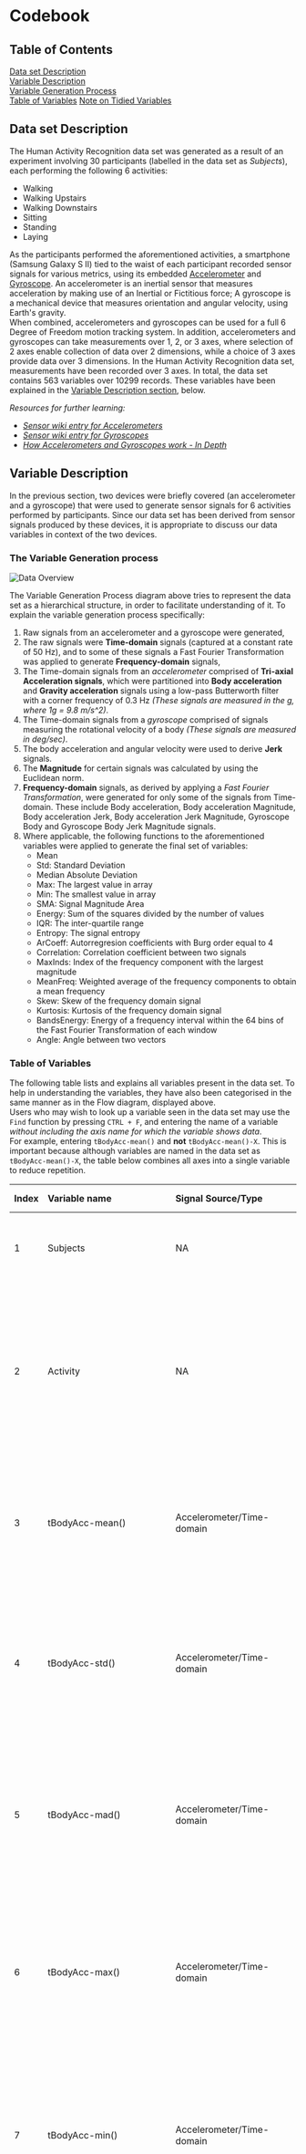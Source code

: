 Codebook
=====================================================================================================

## Table of Contents ##
[Data set Description](https://github.com/noobuseR/Getting-Cleaning-Data/blob/master/codebook.md#data-set-description)  
[Variable Description](https://github.com/noobuseR/Getting-Cleaning-Data/blob/master/codebook.md#variable-description)  
[Variable Generation Process](https://github.com/noobuseR/Getting-Cleaning-Data/blob/master/codebook.md#the-variable-generation-process)  
[Table of Variables](https://github.com/noobuseR/Getting-Cleaning-Data/blob/master/codebook.md#table-of-variables)
[Note on Tidied Variables](https://github.com/noobuseR/Getting-Cleaning-Data/blob/master/codebook.md#note-on-tidied-data-variables)

## Data set Description ##

The Human Activity Recognition data set was generated as a result of an experiment involving 30 participants (labelled in the data set as *Subjects*), each performing the following 6 activities:
- Walking
- Walking Upstairs
- Walking Downstairs
- Sitting
- Standing
- Laying

As the participants performed the aforementioned activities, a smartphone (Samsung Galaxy S II) tied to the waist of each participant recorded sensor signals for various metrics, using its embedded [Accelerometer](http://en.wikipedia.org/wiki/Accelerometer) and [Gyroscope](http://en.wikipedia.org/wiki/Gyroscope). An accelerometer is an inertial sensor that measures acceleration by making use of an Inertial or Fictitious force; A gyroscope is a mechanical device that measures orientation and angular velocity, using Earth's gravity.  
When combined, accelerometers and gyroscopes can be used for a full 6 Degree of Freedom motion tracking system. In addition, accelerometers and gyroscopes can take measurements over 1, 2, or 3 axes, where selection of 2 axes enable collection of data over 2 dimensions, while a choice of 3 axes provide data over 3 dimensions. In the Human Activity Recognition data set, measurements have been recorded over 3 axes. In total, the data set contains 563 variables over 10299 records. These variables have been explained in the [Variable Description section](https://github.com/noobuseR/Getting-Cleaning-Data/blob/master/codebook.md#variable-description), below.

*Resources for further learning:*
- *[Sensor wiki entry for Accelerometers](http://www.sensorwiki.org/doku.php/sensors/accelerometer)*
- *[Sensor wiki entry for Gyroscopes](www.sensorwiki.org/doku.php/sensors/gyroscope)*
- *[How Accelerometers and Gyroscopes work - In Depth](http://www.instructables.com/id/Accelerometer-Gyro-Tutorial/?ALLSTEPS)*


## Variable Description ##

In the previous section, two devices were briefly covered (an accelerometer and a gyroscope) that were used to generate sensor signals for 6 activities performed by participants. Since our data set has been derived from sensor signals produced by these devices, it is appropriate to discuss our data variables in context of the two devices.

### The Variable Generation process ###

![Data Overview](https://cloud.githubusercontent.com/assets/5294000/4641659/141d636e-543b-11e4-8aa5-123f58e981e1.PNG "Overview of Data set")

The Variable Generation Process diagram above tries to represent the data set as a hierarchical structure, in order to facilitate understanding of it. To explain the variable generation process specifically:

1. Raw signals from an accelerometer and a gyroscope were generated,
2. The raw signals were **Time-domain** signals (captured at a constant rate of 50 Hz), and to some of these signals a Fast Fourier Transformation was applied to generate **Frequency-domain** signals,
3. The Time-domain signals from an *accelerometer* comprised of **Tri-axial Acceleration signals**, which were partitioned into **Body acceleration** and **Gravity acceleration** signals using a low-pass Butterworth filter with a corner frequency of 0.3 Hz *(These signals are measured in the g, where 1g =  9.8 m/s^2)*.
4. The Time-domain signals from a *gyroscope* comprised of signals measuring the rotational velocity of a body *(These signals are measured in deg/sec)*.
5. The body acceleration and angular velocity were used to derive **Jerk** signals.
6. The **Magnitude** for certain signals was calculated by using the Euclidean norm.
7. **Frequency-domain** signals, as derived by applying a *Fast Fourier Transformation*, were generated for only some of the signals from Time-domain. These include Body acceleration, Body acceleration Magnitude, Body acceleration Jerk, Body acceleration Jerk Magnitude, Gyroscope Body and Gyroscope Body Jerk Magnitude signals.
8. Where applicable, the following functions to the aforementioned variables were applied to generate the final set of variables:
    - Mean
    - Std: Standard Deviation
    - Median Absolute Deviation
    - Max: The largest value in array
    - Min: The smallest value in array
    - SMA: Signal Magnitude Area
    - Energy: Sum of the squares divided by the number of values
    - IQR: The inter-quartile range
    - Entropy: The signal entropy
    - ArCoeff: Autorregresion coefficients with Burg order equal to 4
    - Correlation: Correlation coefficient between two signals
    - MaxInds: Index of the frequency component with the largest magnitude
    - MeanFreq: Weighted average of the frequency components to obtain a mean frequency
    - Skew: Skew of the frequency domain signal
    - Kurtosis: Kurtosis of the frequency domain signal
    - BandsEnergy: Energy of a frequency interval within the 64 bins of the Fast Fourier Transformation of each window
    - Angle: Angle between two vectors

### Table of Variables ###

The following table lists and explains all variables present in the data set. To help in understanding the variables, they have also been categorised in the same manner as in the Flow diagram, displayed above.   
Users who may wish to look up a variable seen in the data set may use the ```Find``` function by pressing ```CTRL + F```, and entering the name of a variable *without including the axis name for which the variable shows data*.   
For example, entering ```tBodyAcc-mean()``` and **not** ```tBodyAcc-mean()-X```. This is important because although variables are named in the data set as ```tBodyAcc-mean()-X```, the table below combines all axes into a single variable to reduce repetition.

| Index | Variable name | Signal Source/Type | Axes Used | Variable Description | Unit | Range | Function(s) applied | Missing |
|:-------|:---------------|:--------|:-----------|:----------------------|:------|:-------|:---------------------|:-----------|
| 1     | Subjects      | NA     | NA        | Each participant is referred to as a Subject, 30 in total | NA | 1 to 6 | NA | 0 |
| 2     | Activity       | NA              | NA               | Each of the 6 activities is recorded, using a numeric value (1 is Walking, 2 is Walking Upstairs, 3 is Walking Downstairs, 4 is Sitting, 5 is Standing, 6 is Laying  | NA | Walking = 1722; Walking Upstairs = 1544; Walking Downstairs = 1406; Sitting = 1777; Standing = 1906; Laying = 1944 | NA | 0 |
| 3     | tBodyAcc-mean() | Accelerometer/Time-domain | X; Y; Z          | This variable is for the Time-domain Body Acceleration signal, for each axis, with Mean applied | g (1g = 9.8 m/s^2) | -1 to 1| Mean | 0 |
| 4     | tBodyAcc-std() | Accelerometer/Time-domain | X; Y; Z          | This variable is for the Time-domain Body Acceleration signal, for each axis, with Standard Deviation calculated | g (1g = 9.8 m/s^2) | -1 to 1 | Standard Deviation | 0 |
| 5      | tBodyAcc-mad() | Accelerometer/Time-domain | X; Y; Z          | This variable is for the Time-domain Body Acceleration signal, for each axis, with Median Absolute Deviation calculated | g (1g = 9.8 m/s^2) | -1 to 1 | Median Absolute Deviation | 0 |
| 6      | tBodyAcc-max() | Accelerometer/Time-domain | X; Y; Z          | This variable is for the Time-domain Body Acceleration signal, for each axis, with only the Maximum value recorded | g (1g = 9.8 m/s^2) | -1 to 1 | Maximum value in an array | 0 |
| 7      | tBodyAcc-min() | Accelerometer/Time-domain | X; Y; Z          | This variable is for the Time-domain Body Acceleration signal, for each axis, with only the Minimum value recorded | g (1g = 9.8 m/s^2) | -1 to 1 | Minimum value in an array | 0 |
| 8      | tBodyAcc-sma() | Accelerometer/Time-domain | NA          | This variable is for the Time-domain Body Acceleration signal, whose magnitude was calculated | g (1g = 9.8 m/s^2) | -1 to 1 | Signal Magnitude Area | 0 |
| 9      | tBodyAcc-energy() | Accelerometer/Time-domain | X; Y; Z          | This variable is for the Time-domain Body Acceleration signal, for each axis, with Energy calculated | g (1g = 9.8 m/s^2) | -1 to 1 | Energy (sum of squares divided by number of values | 0 |
| 10      | tBodyAcc-iqr() | Accelerometer/Time-domain | X; Y; Z| This variable is for the Time-domain Body Acceleration signal, for each axis, with its inter-quartile range calculated | g (1g = 9.8 m/s^2) | -1 to 1 | Inter-quartile range | 0 |
| 11      | tBodyAcc-entropy() | Accelerometer/Time-domain | X; Y; Z | This variable is for the Time-domain Body Acceleration signal, for each axis, with signal's entropy calculated | g (1g = 9.8 m/s^2) | -1 to 1 | The signal's Entropy | 0 |
| 12      | tBodyAcc-arCoeff() | Accelerometer/Time-domain | X; Y; Z          | This variable is for the Time-domain Body Acceleration signal, for each axis, with Auto-regression coefficients calculated | g (1g = 9.8 m/s^2) | -1 to 1 | Auto-regression coefficients with Burg order = 4 | 0 |
| 13      | tBodyAcc-correlation() | Accelerometer/Time-domain | X; Y; Z          | This variable is for the Time-domain Body Acceleration signal, for each axis, with correlation between signals from different axes calculated | g (1g = 9.8 m/s^2) | -1 to 1 | Correlation coefficient as obtained by correlating values from each of the axes to others (e.g. X with Y, X with Z, and so on) | 0 |
| 14      | tGravityAcc-mean-() | Accelerometer/Time-domain | X; Y; Z          | This variable is for the Time-domain Gravity Acceleration signal, for each axis, with Mean applied | g (1g = 9.8 m/s^2) | -1 to 1 | Mean | 0 |
| 15     | tGravityAcc-std() | Accelerometer/Time-domain | X; Y; Z          | This variable is for the Time-domain Gravity Acceleration signal, for each axis, with Standard Deviation calculated | g (1g = 9.8 m/s^2) | -1 to 1 | Standard Deviation | 0 |
| 16      | tGravityAcc-mad() | Accelerometer/Time-domain | X; Y; Z          | This variable is for the Time-domain Gravity Acceleration signal, for each axis, with Median Absolute Deviation calculated | g (1g = 9.8 m/s^2) | -1 to 1 | Median Absolute Deviation | 0 |
| 17      | tGravityAcc-max() | Accelerometer/Time-domain | X; Y; Z          | This variable is for the Time-domain Gravity Acceleration signal, for each axis, with Maximum value recorded | g (1g = 9.8 m/s^2) | -1 to 1 | Maximum value in an array | 0 |
| 18      | tGravityAcc-min() | Accelerometer/Time-domain | X; Y; Z          | This variable is for the Time-domain Gravity Acceleration signal, for each axis, with Minimum value recorded | g (1g = 9.8 m/s^2) | -1 to 1 | Minimum value in an array | 0 |
| 19      | tGravityAcc-sma() | Accelerometer/Time-domain | NA          | This variable is for the Time-domain Gravity Acceleration signal, whose magnitude has been calculated | g (1g = 9.8 m/s^2) | -1 to 1 | Signal Magnitude Area | 0 |
| 20      | tGravityAcc-energy() | Accelerometer/Time-domain | X; Y; Z          | This variable is for the Time-domain Gravity Acceleration signal, for each axis, with energy calculated | g (1g = 9.8 m/s^2) | -1 to 1 | Energy (sum of squares divided by number of values | 0 |
| 21      | tGravityAcc-iqr() | Accelerometer/Time-domain | X; Y; Z          | This variable is for the Time-domain Gravity Acceleration signal, for each axis, with the inter-quartile range calculated | g (1g = 9.8 m/s^2) | -1 to 1 | Inter-quartile range | 0 |
| 22      | tGravityAcc-entropy() | Accelerometer/Time-domain | X; Y; Z          | This variable is for the Time-domain Gravity Acceleration signal, for each axis, with signal's entropy calculated | g (1g = 9.8 m/s^2) | -1 to 1 | The signal's entropy | 0 |
| 23      | tGravityAcc-arCoeff() | Accelerometer/Time-domain | X; Y; Z          | This variable is for the Time-domain Gravity Acceleration signal, for each axis, with Auto-regression coefficients calculated | g (1g = 9.8 m/s^2) | -1 to 1 | Auto-regression coefficients with Burg order = 4 | 0 |
| 24      | tGravityAcc-correlation() | Accelerometer/Time-domain | X; Y; Z          | This variable is for the Time-domain Gravity Acceleration signal, for each axis, with correlation between signals from different axes calculated | g (1g = 9.8 m/s^2) | -1 to 1 | Correlation coefficient as obtained by correlating values from each of the axes to others (e.g. X with Y, X with Z, and so on) | 0 |
| 25     | tBodyAccJerk-mean() | Accelerometer/Time-domain | X; Y; Z          | This variable is for the Time-domain Body Acceleration Jerk signal, for each axis, with Mean applied | g (1g = 9.8 m/s^2) | -1 to 1 | Mean | 0 |
| 28     | tBodyAccJerk-std() | Accelerometer/Time-domain | X; Y; Z          | This variable is for the Time-domain Body Acceleration Jerk signal, for each axis, with Standard deviation calculated | g (1g = 9.8 m/s^2) | -1 to 1 | Standard Deviation | 0 |
| 29      | tBodyAccJerk-mad() | Accelerometer/Time-domain | X; Y; Z          | This variable is for the Time-domain Body Acceleration Jerk signal, for each axis, with Median Absolute Deviation calculated | g (1g = 9.8 m/s^2) | -1 to 1 | Median Absolute Deviation | 0 |
| 30      | tBodyAccJerk-max() | Accelerometer/Time-domain | X; Y; Z          | This variable is for the Time-domain Body Acceleration Jerk signal, for each axis, with only Maximum value recorded | g (1g = 9.8 m/s^2) | -1 to 1 | Maximum value in an array | 0 |
| 31      | tBodyAccJerk-min() | Accelerometer/Time-domain | X; Y; Z          | This variable is for the Time-domain Body Acceleration Jerk signal, for each axis, with Minimum value recorded | g (1g = 9.8 m/s^2) | -1 to 1 | Minimum value in an array | 0 |
| 32      | tBodyAccJerk-sma() | Accelerometer/Time-domain | NA          | This variable is for the Time-domain Body Acceleration Jerk signal, whose magnitude has been calculated | g (1g = 9.8 m/s^2) | -1 to 1 | Signal Magnitude Area | 0 |
| 33      | tBodyAccJerk-energy() | Accelerometer/Time-domain | X; Y; Z          | This variable is for the Time-domain Body Acceleration Jerk signal, for each axis, with energy calculated | g (1g = 9.8 m/s^2) | -1 to 1 | Energy (sum of squares divided by number of values | 0 |
| 34      | tBodyAccJerk-iqr() | Accelerometer/Time-domain | X; Y; Z          | This variable is for the Time-domain Body Acceleration Jerk signal, for each axis, with the inter-quartile range calculated | g (1g = 9.8 m/s^2) | -1 to 1 | Inter-quartile range | 0 |
| 35      | tBodyAccJerk-entropy() | Accelerometer/Time-domain | X; Y; Z          | This variable is for the Time-domain Body Acceleration Jerk signal, for each axis, with entropy calculated | g (1g = 9.8 m/s^2) | -1 to 1 | The signal's entropy | 0 |
| 36      | tBodyAccJerk-arCoeff() | Accelerometer/Time-domain | X; Y; Z          | This variable is for the Time-domain Body Acceleration Jerk signal, for each axis, with Auto-regression coefficients calculated | g (1g = 9.8 m/s^2) | -1 to 1 | Auto-regression coefficients with Burg order = 4 | 0 |
| 37      | tBodyAccJerk-correlation() | Accelerometer/Time-domain | X; Y; Z          | This variable is for the Time-domain Body Acceleration Jerk signal, for each axis, with correlation between signals from different axes calculated | g (1g = 9.8 m/s^2) | -1 to 1 | Correlation coefficient as obtained by correlating values from each of the axes to others (e.g. X with Y, X with Z, and so on) | 0 |
| 38    | tBodyGyro-mean()    | Gyroscope/Time-domain  | X; Y; Z   | This variable is for the Time-domain Orientation reading signal from Gyroscope, for each axis, with Mean applied | deg/sec | -1 to 1 | Mean | 0 |
| 39    | tBodyGyro-std()    | Gyroscope/Time-domain  | X; Y; Z   | This variable is for the Time-domain Orientation reading signal from Gyroscope, for each axis, with Standard Deviation calculated | deg/sec | -1 to 1 | Standard Deviation | 0 |
| 40    | tBodyGyro-mad()    | Gyroscope/Time-domain  | X; Y; Z   | This variable is for the Time-domain Orientation reading signal from Gyroscope, for each axis, with Median Absolute Deviation calculated | deg/sec | -1 to 1 | Median Absolute Deviation | 0 |
| 41    | tBodyGyro-max()    | Gyroscope/Time-domain  | X; Y; Z   | This variable is for the Time-domain Orientation reading signal from Gyroscope, for each axis, with the Maximum value recorded for each axis | deg/sec | -1 to 1 | Maximum value in an array | 0 |
| 42    | tBodyGyro-min()    | Gyroscope/Time-domain  | X; Y; Z   | This variable is for the Time-domain Orientation reading signal from Gyroscope, for each axis, with the Minimum value recorded for each axis  | deg/sec | -1 to 1 | Minimum value in an array | 0 |
| 43    | tBodyGyro-sma()    | Gyroscope/Time-domain  | NA   | This variable is for the Time-domain Orientation reading signal from Gyroscope, whose magnitude was calculated | deg/sec | -1 to 1 | Signal Magnitude Area | 0 |
| 44    | tBodyGyro-energy()    | Gyroscope/Time-domain  | X; Y; Z   | This variable is for the Time-domain Orientation reading signal from Gyroscope, for each axis, with energy calculated | deg/sec | -1 to 1 | Energy (Sum of squares divided by number of values) | 0 |
| 45    | tBodyGyro-iqr()    | Gyroscope/Time-domain  | X; Y; Z   | This variable is for the Time-domain Orientation reading signal from Gyroscope, for each axis, with inter-quartile range recorded | deg/sec | -1 to 1 | Inter-quartile range | 0 |
| 46    | tBodyGyro-entropy()    | Gyroscope/Time-domain  | X; Y; Z   | This variable is for the Time-domain Orientation reading signal from Gyroscope, for each axis, with entropy calculated | deg/sec | -1 to 1 | The signal's Entropy | 0 |
| 47    | tBodyGyro-arCoeff()    | Gyroscope/Time-domain  | X; Y; Z   | This variable is for the Time-domain Orientation reading signal from Gyroscope, for each axis, with Auto-regression coefficients calculated | deg/sec | -1 to 1 | Autorregresion coefficients with Burg order equal to 4 | 0 |
| 48    | tBodyGyro-correlation()    | Gyroscope/Time-domain  | X; Y; Z   | This variable is for the Time-domain Orientation reading signal from Gyroscope, for each axis, with correlation between signals from each axis calculated | deg/sec | -1 to 1 | Correlation coefficient as obtained by correlating values from each of the axes to others (e.g. X with Y, X with Z, and so on) | 0 |
| 49     | tBodyGyroJerk-mean() | Gyroscope/Time-domain | X; Y; Z          | This variable is for the Time-domain Orientation Jerk signal from Gyroscope, for each axis, with Mean applied | deg/sec | -1 to 1 | Mean | 0 |
| 50     | tBodyGyroJerk-std() | Accelerometer/Time-domain | X; Y; Z          | This variable is for the Time-domain Orientation reading Jerk signal from Gyroscope, for each axis, with Standard Deviation calculated | deg/sec | -1 to 1 | Standard Deviation | 0 |
| 51      | tBodyGyroJerk-mad() | Gyroscope/Time-domain | X; Y; Z          | This variable is for the Time-domain Orientation reading Jerk signal from Gyroscope, for each axis, with Median Absolute Deviation calculated | deg/sec | -1 to 1 | Median Absolute Deviation | 0 |
| 52      | tBodyGyroJerk-max() | Gyroscope/Time-domain | X; Y; Z          | This variable is for the Time-domain Orientation Jerk signal from Gyroscope, for each axis, with maximum value from each axis calculated | deg/sec | -1 to 1 | Maximum value in an array | 0 |
| 53      | tBodyGyroJerk-min() | Gyroscope/Time-domain | X; Y; Z          | This variable is for the Time-domain Orientation Jerk signal from Gyroscope, for each axis, with minimum value from each axis calculated | deg/sec | -1 to 1 | Minimum value in an array | 0 |
| 54      | tBodyGyroJerk-sma() | Gyroscope/Time-domain | NA          | This variable is for the Time-domain Orientation Jerk signal from Gyroscope, whose magnitude was calculated | deg/sec | -1 to 1 | Signal Magnitude Area | 0 |
| 55      | tBodyGyroJerk-energy() | Gyroscope/Time-domain | X; Y; Z          | This variable is for the Time-domain Orientation Jerk signal from Gyroscope, for each axis, with energy calculated | deg/sec | -1 to 1 | Energy (sum of squares divided by number of values | 0 |
| 56      | tBodyGyroJerk-iqr() | Gyroscope/Time-domain | X; Y; Z          | This variable is for the Time-domain Orientation Jerk signal from Gyroscope, for each axis, with inter-quartile range calculated | deg/sec | -1 to 1 | Inter-quartile range | 0 |
| 57      | tBodyGyroJerk-entropy() | Gyroscope/Time-domain | X; Y; Z          | This variable is for the Time-domain Orientation Jerk signal from Gyroscope, for each axis, with entropy calculated | deg/sec | -1 to 1 | The signal's entropy | 0 |
| 58      | tBodyGyroJerk-arCoeff() | Gyroscope/Time-domain | X; Y; Z          | This variable is for the Time-domain Orientation Jerk signal from Gyroscope, for each axis, with auto-regression coefficients calculated | deg/sec | -1 to 1 | Auto-regression coefficients with Burg order = 4 | 0 |
| 59      | tBodyGyroJerk-correlation() | Gyroscope/Time-domain | X; Y; Z          | This variable is for the Time-domain Orientation Jerk signal from Gyroscope, for each axis, with correlation calculated between signals from each axis | deg/sec | -1 to 1 | Correlation coefficient as obtained by correlating values from each of the axes to others (e.g. X with Y, X with Z, and so on) | 0 |
| 60     | tBodyAccMag-mean() | Accelerometer/Time-domain | NA         | This variable is for the Time-domain Body Acceleration signal's magnitude, for each axis, with Mean calculated | g (1g = 9.8 m/s^2) | -1 to 1 | Mean | 0 |
| 61     | tBodyAccMag-std() | Accelerometer/Time-domain | NA          | This variable is for the Time-domain Body Acceleration signal's magnitude, for each axis, with Standard Deviation calculated | g (1g = 9.8 m/s^2) | -1 to 1 | Standard Deviation | 0 |
| 62      | tBodyAccMag-mad() | Accelerometer/Time-domain | NA          | This variable is for the Time-domain Body Acceleration signal's magnitude, for each axis, with Median Absolute Deviation calculated | g (1g = 9.8 m/s^2) | -1 to 1 | Median Absolute Deviation | 0 |
| 63      | tBodyAccMag-max() | Accelerometer/Time-domain | NA          | This variable is for the Time-domain Body Acceleration signal's magnitude, for each axis, with Maximum value calculated for each axis | g (1g = 9.8 m/s^2) | -1 to 1 | Maximum value in an array | 0 |
| 64      | tBodyAccMag-min() | Accelerometer/Time-domain | NA          | This variable is for the Time-domain Body Acceleration signal's magnitude, for each axis, with minimum value calculated for each axis | g (1g = 9.8 m/s^2) | -1 to 1 | Minimum value in an array | 0 |
| 65      | tBodyAccMag-sma() | Accelerometer/Time-domain | NA          | This variable is for the Time-domain Body Acceleration signal's magnitude, whose magnitude was calculated from all axes | g (1g = 9.8 m/s^2) | -1 to 1 | Signal Magnitude Area | 0 |
| 66      | tBodyAccMag-energy() | Accelerometer/Time-domain | NA          | This variable is for the Time-domain Body Acceleration signal's magnitude, for each axis, with energy calculated | g (1g = 9.8 m/s^2) | -1 to 1 | Energy (sum of squares divided by number of values | 0 |
| 67      | tBodyAccMag-iqr() | Accelerometer/Time-domain | NA          | This variable is for the Time-domain Body Acceleration signal's magnitude, for each axis, with inter-quartile range calculated | g (1g = 9.8 m/s^2) | -1 to 1 | Inter-quartile range | 0 |
| 68      | tBodyAccMag-entropy() | Accelerometer/Time-domain | NA          | This variable is for the Time-domain Body Acceleration signal's magnitude, for each axis, with entropy calculated | g (1g = 9.8 m/s^2) | -1 to 1 | The signal's entropy | 0 |
| 69      | tBodyAccMag-arCoeff() | Accelerometer/Time-domain | NA          | This variable is for the Time-domain Body Acceleration signal's magnitude, for each axis, with auto-regression coefficients calculated | g (1g = 9.8 m/s^2) | -1 to 1 | Auto-regression coefficients with Burg order = 4 | 0 |
| 70      | tGravityAccMag-mean() | Accelerometer/Time-domain | NA          | This variable is for the Time-domain Gravity Acceleration signal's magnitude, for each axis, with Mean calculated | g (1g = 9.8 m/s^2) | -1 to 1 | Mean | 0 |
| 71     | tGravityAccMag-std() | Accelerometer/Time-domain | NA          | This variable is for the Time-domain Gravity Acceleration signal's magnitude, for each axis, with Standard deviation calculated | g (1g = 9.8 m/s^2) | -1 to 1 | Standard Deviation | 0 |
| 72      | tGravityAccMag-mad() | Accelerometer/Time-domain | NA          | This variable is for the Time-domain Gravity Acceleration signal's magnitude, for each axis, with Median Absolute Deviation calculated | g (1g = 9.8 m/s^2) | -1 to 1 | Median Absolute Deviation | 0 |
| 73      | tGravityAccMag-max() | Accelerometer/Time-domain | NA          | This variable is for the Time-domain Gravity Acceleration signal's magnitude, for each axis, with maximum value recorded for each axis | g (1g = 9.8 m/s^2) | -1 to 1 | Maximum value in an array | 0 |
| 74      | tGravityAccMag-min() | Accelerometer/Time-domain | NA          | This variable is for the Time-domain Gravity Acceleration signal's magnitude, for each axis, with minimum value recorded for each axis | g (1g = 9.8 m/s^2) | -1 to 1 | Minimum value in an array | 0 |
| 75      | tGravityAccMag-sma() | Accelerometer/Time-domain | NA          | This variable is for the Time-domain Gravity Acceleration signal's magnitude, whose magnitude was calculated from all axes | g (1g = 9.8 m/s^2) | -1 to 1 | Signal Magnitude Area | 0 |
| 76      | tGravityAccMag-energy() | Accelerometer/Time-domain | NA          | This variable is for the Time-domain Gravity Acceleration signal's magnitude, for each axis, with energy calculated | g (1g = 9.8 m/s^2) | -1 to 1 | Energy (sum of squares divided by number of values | 0 |
| 77      | tGravityAccMag-iqr() | Accelerometer/Time-domain | NA          | This variable is for the Time-domain Gravity Acceleration signal's magnitude, for each axis, with inter-quartile range calculated | g (1g = 9.8 m/s^2) | -1 to 1 | Inter-quartile range | 0 |
| 78      | tGravityAccMag-entropy() | Accelerometer/Time-domain | NA          | This variable is for the Time-domain Gravity Acceleration signal's magnitude, for each axis, with entropy calculated | g (1g = 9.8 m/s^2) | -1 to 1 | The signal's entropy | 0 |
| 79      | tGravityAccMag-arCoeff() | Accelerometer/Time-domain | NA          | This variable is for the Time-domain Gravity Acceleration signal's magnitude, for each axis, with auto-regression coefficients calculated | g (1g = 9.8 m/s^2) | -1 to 1 | Auto-regression coefficients with Burg order = 4 | 0 |
| 80     | tBodyAccJerkMag-mean() | Accelerometer/Time-domain | NA          | This variable is for the Time-domain Body Acceleration Jerk signal whose magnitude was calculated, for each axis, and then Mean calculated | g (1g = 9.8 m/s^2) | -1 to 1 | Mean | 0 |
| 81     | tBodyAccJerkMag-std() | Accelerometer/Time-domain | NA          | This variable is for the Time-domain Body Acceleration Jerk signal whose magnitude was calculated, for each axis, and then Standard deviation calculated | g (1g = 9.8 m/s^2) | -1 to 1 | Standard Deviation | 0 |
| 82      | tBodyAccJerkMag-mad() | Accelerometer/Time-domain | NA          | This variable is for the Time-domain Body Acceleration Jerk signal whose magnitude was calculated, for each axis, and then Median Absolute Deviation calculated | g (1g = 9.8 m/s^2) | -1 to 1 | Median Absolute Deviation | 0 |
| 83      | tBodyAccJerkMag-max() | Accelerometer/Time-domain | NA          | This variable is for the Time-domain Body Acceleration Jerk signal whose magnitude was calculated, for each axis, and then maximum value recorded for each axis | g (1g = 9.8 m/s^2) | -1 to 1 | Maximum value in an array | 0 |
| 84      | tBodyAccJerkMag-min() | Accelerometer/Time-domain | NA          | This variable is for the Time-domain Body Acceleration Jerk signal whose magnitude was calculated, for each axis, and then minimum value recorded for each axis | g (1g = 9.8 m/s^2) | -1 to 1 | Minimum value in an array | 0 |
| 85      | tBodyAccJerkMag-sma() | Accelerometer/Time-domain | NA          | This variable is for the Time-domain Body Acceleration Jerk signal whose magnitude was calculated, and further, magnitude from all axes was calculated | g (1g = 9.8 m/s^2) | -1 to 1 | Signal Magnitude Area | 0 |
| 86      | tBodyAccJerkMag-energy() | Accelerometer/Time-domain | NA          | This variable is for the Time-domain Body Acceleration Jerk signal whose magnitude was calculated, for each axis, and then energy calculated | g (1g = 9.8 m/s^2) | -1 to 1 | Energy (sum of squares divided by number of values | 0 |
| 87      | tBodyAccJerkMag-iqr() | Accelerometer/Time-domain | NA          | This variable is for the Time-domain Body Acceleration Jerk signal whose magnitude was calculated, for each axis, and then inter-quartile range calculated | g (1g = 9.8 m/s^2) | -1 to 1 | Inter-quartile range | 0 |
| 88      | tBodyAccJerkMag-entropy() | Accelerometer/Time-domain | NA          | This variable is for the Time-domain Body Acceleration Jerk signal whose magnitude was calculated, for each axis, and then entropy calculated | g (1g = 9.8 m/s^2) | -1 to 1 | The signal's entropy | 0 |
| 89      | tBodyAccJerkMag-arCoeff() | Accelerometer/Time-domain | NA          | This variable is for the Time-domain Body Acceleration Jerk signal whose magnitude was calculated, for each axis, and then auto-regression coefficients calculated | g (1g = 9.8 m/s^2) | -1 to 1 | Auto-regression coefficients with Burg order = 4 | 0 |
| 90    | tBodyGyroMag-mean()    | Gyroscope/Time-domain  | NA   | This variable is for the Time-domain Orientation reading signal from Gyroscope whose magnitude was calculated, for each axis, with Mean calculated | deg/sec | -1 to 1 | Mean | 0 |
| 91    | tBodyGyroMag-std()    | Gyroscope/Time-domain  | NA   | This variable is for the Time-domain Orientation reading signal from Gyroscope whose magnitude was calculated, for each axis, with Standard deviation calculated | deg/sec | -1 to 1 | Standard Deviation | 0 |
| 92    | tBodyGyroMag-mad()    | Gyroscope/Time-domain  | NA   | This variable is for the Time-domain Orientation reading signal from Gyroscope whose magnitude was calculated, for each axis, with Median Absolute Deviation calculated | deg/sec | -1 to 1 |  Median Absolute Deviation | 0 |
| 93    | tBodyGyroMag-max()    | Gyroscope/Time-domain  | NA   | This variable is for the Time-domain Orientation reading signal from Gyroscope whose magnitude was calculated, for each axis, with maximum value recorded from each axis | deg/sec | -1 to 1 |  Maximum value in an array | 0 |
| 94    | tBodyGyroMag-min()    | Gyroscope/Time-domain  | NA   | This variable is for the Time-domain Orientation reading signal from Gyroscope whose magnitude was calculated, for each axis, with minimum value recorded from each axis | deg/sec | -1 to 1 |  Minimum value in an array | 0 |
| 95    | tBodyGyroMag-sma()    | Gyroscope/Time-domain  | NA   | This variable is for the Time-domain Orientation reading signal from Gyroscope whose magnitude was calculated, and then magnitude of all axes calculated | deg/sec | -1 to 1 | Signal Magnitude Area | 0 |
| 96    | tBodyGyroMag-energy()    | Gyroscope/Time-domain  | NA   | This variable is for the Time-domain Orientation reading signal from Gyroscope whose magnitude was calculated, for each axis, with energy calculated | deg/sec | -1 to 1 | Energy (Sum of squares divided by number of values) | 0 |
| 97    | tBodyGyroMag-iqr()    | Gyroscope/Time-domain  | NA   | This variable is for the Time-domain Orientation reading signal from Gyroscope whose magnitude was calculated, for each axis, with inter-quartile range calculated | deg/sec | -1 to 1 | Inter-quartile range | 0 |
| 98    | tBodyGyroMag-entropy()    | Gyroscope/Time-domain  | NA   | This variable is for the Time-domain Orientation reading signal from Gyroscope whose magnitude was calculated, for each axis, with entropy calculated | deg/sec | -1 to 1 | The signal's Entropy | 0 |
| 99    | tBodyGyroMag-arCoeff()    | Gyroscope/Time-domain  | NA   | This variable is for the Time-domain Orientation reading signal from Gyroscope whose magnitude was calculated, for each axis, with auto-regression coefficient calculated | deg/sec | -1 to 1 | Autorregresion coefficients with Burg order equal to 4 | 0 |
| 100    | tBodyGyroJerkMag-mean()    | Gyroscope/Time-domain  | NA   | This variable is for the Time-domain Orientation Jerk reading signal from Gyroscope whose magnitude was calculated, for each axis, with Mean calculated | deg/sec | -1 to 1 | Mean | 0 |
| 101    | tBodyGyroJerkMag-std()    | Gyroscope/Time-domain  | NA   | This variable is for the Time-domain Orientation Jerk reading signal from Gyroscope whose magnitude was calculated, for each axis, with Standard deviation calculated | deg/sec | -1 to 1 | Standard Deviation | 0 |
| 102    | tBodyGyroJerkMag-mad()    | Gyroscope/Time-domain  | NA   | This variable is for the Time-domain Orientation Jerk reading signal from Gyroscope whose magnitude was calculated, for each axis, with Median Absolute Deviation calculated | deg/sec | -1 to 1 | Median Absolute Deviation | 0 |
| 103    | tBodyGyroJerkMag-max()    | Gyroscope/Time-domain  | NA   | This variable is for the Time-domain Orientation Jerk reading signal from Gyroscope whose magnitude was calculated, for each axis, with maximum value recorded for each axis | deg/sec | -1 to 1 | Maximum value in an array | 0 |
| 104    | tBodyGyroJerkMag-min()    | Gyroscope/Time-domain  | NA   | This variable is for the Time-domain Orientation Jerk reading signal from Gyroscope whose magnitude was calculated, for each axis, with minimum value recorded for eah axis | deg/sec | -1 to 1 | Minimum value in an array | 0 |
| 105    | tBodyGyroJerkMag-sma()    | Gyroscope/Time-domain  | NA   | This variable is for the Time-domain Orientation Jerk reading signal from Gyroscope whose magnitude was calculated, and then magnitude calculated from all axes | deg/sec | -1 to 1 | Signal Magnitude Area | 0 |
| 106    | tBodyGyroJerkMag-energy()    | Gyroscope/Time-domain  | NA   | This variable is for the Time-domain Orientation Jerk reading signal from Gyroscope whose magnitude was calculated, for each axis, with energy calculated | deg/sec | -1 to 1 |  Energy (Sum of squares divided by number of values) | 0 |
| 107    | tBodyGyroJerkMag-iqr()    | Gyroscope/Time-domain  | NA   | This variable is for the Time-domain Orientation Jerk reading signal from Gyroscope whose magnitude was calculated, for each axis, with inter-quartile range calcuated | deg/sec | -1 to 1 |  Inter-quartile range | 0 |
| 108    | tBodyGyroJerkMag-entropy()    | Gyroscope/Time-domain  | NA   | This variable is for the Time-domain Orientation Jerk reading signal from Gyroscope whose magnitude was calculated, for each axis, with entropy applied | deg/sec | -1 to 1 | The signal's Entropy | 0 |
| 109    | tBodyGyroJerkMag-arCoeff()    | Gyroscope/Time-domain  | NA   | This variable is for the Time-domain Orientation Jerk reading signal from Gyroscope whose magnitude was calculated, for each axis, with auto-regression coefficients calculated | deg/sec | -1 to 1 | Autorregresion coefficients with Burg order equal to 4 | 0 |
| 110   | fBodyAcc-mean()   | Accelrometer/Frequency-domain | X; Y; Z   | This variable is for the Frequency-domain Body Acceleration signal, for each axis, with Mean calculated  | g (1g = 9.8 m/s^2)  | -1 to 1 |  Mean  | 0 |
| 111   | fBodyAcc-std()   | Accelrometer/Frequency-domain | X; Y; Z   | This variable is for the Frequency-domain Body Acceleration signal, for each axis, with Standard deviation calculated  | g (1g = 9.8 m/s^2)  | -1 to 1 | Standard Deviation  | 0 |
| 112   | fBodyAcc-mad()   | Accelrometer/Frequency-domain | X; Y; Z   | This variable is for the Frequency-domain Body Acceleration signal, for each axis, with Median Absolute Deviation calculated  | g (1g = 9.8 m/s^2) | -1 to 1 |  Median Absolute Deviation  | 0 |
| 113   | fBodyAcc-max()   | Accelrometer/Frequency-domain | X; Y; Z   | This variable is for the Frequency-domain Body Acceleration signal, for each axis, with maximum value recorded for each axis  | g (1g = 9.8 m/s^2)  | -1 to 1 | Maximum value in an array  | 0 |
| 114   | fBodyAcc-min()   | Accelrometer/Frequency-domain | X; Y; Z   | This variable is for the Frequency-domain Body Acceleration signal, for each axis, with minimum value recorded for each axis  | g (1g = 9.8 m/s^2)  | -1 to 1 | Minimum value in an array  | 0 |
| 115   | fBodyAcc-sma()   | Accelrometer/Frequency-domain | NA   | This variable is for the Frequency-domain Body Acceleration signal, whose magnitude was calculated from all axes  | g (1g = 9.8 m/s^2)  | -1 to 1 | Signal Magnitude Area  | 0 |
| 116   | fBodyAcc-energy()   | Accelrometer/Frequency-domain | X; Y; Z   | This variable is for the Frequency-domain Body Acceleration signal, for each axis, with energy calculated  | g (1g = 9.8 m/s^2)  | -1 to 1 | Sum of squares divided by the number of values  | 0 |
| 117   | fBodyAcc-iqr()   | Accelrometer/Frequency-domain | X; Y; Z   | This variable is for the Frequency-domain Body Acceleration signal, for each axis, with inter-quartile range calculated  | g (1g = 9.8 m/s^2)  | -1 to 1 | Inter-quartile range  | 0 |
| 118   | fBodyAcc-entropy()   | Accelrometer/Frequency-domain | X; Y; Z   | This variable is for the Frequency-domain Body Acceleration signal, for each axis, with entropy calculated  | g (1g = 9.8 m/s^2)  | -1 to 1 | Signal entropy  | 0 |
| 119   | fBodyAcc-maxInds()   | Accelrometer/Frequency-domain | X; Y; Z   | This variable is for the Frequency-domain Body Acceleration signal, for each axis, with index of frequency component with largest magnitude calculated  | g (1g = 9.8 m/s^2)  | -1 to 1 | Index of the frequency component with the largest magnitude  | 0 |
| 120   | fBodyAcc-meanFreq()   | Accelrometer/Frequency-domain | X; Y; Z   | This variable is for the Frequency-domain Body Acceleration signal, for each axis, with weighted mean of frequency calculated  | g (1g = 9.8 m/s^2)  | -1 to 1 | Weighted average of the frequency components to obtain a mean frequency  | 0 |
| 121   | fBodyAcc-skewness()   | Accelrometer/Frequency-domain | X; Y; Z   | This variable is for the Frequency-domain Body Acceleration signal, for each axis, with skewness calculated  | g (1g = 9.8 m/s^2)  | -1 to 1 | Skewness of the signal  | 0 |
| 122   | fBodyAcc-kurtosis()   | Accelrometer/Frequency-domain | X; Y; Z   | This variable is for the Frequency-domain Body Acceleration signal, for each axis, with kurtosis calculated  | g (1g = 9.8 m/s^2)  | -1 to 1 | Kurtosis of the signal  | 0 |
| 123   | fBodyAcc-bandsEnergy()   | Accelrometer/Frequency-domain | X; Y; Z   | This variable is for the Frequency-domain Body Acceleration signal, for each axis, with energy of a binned frequency interval calculated  | g (1g = 9.8 m/s^2)  | -1 to 1 | Energy of a frequency interval within the 64 bins of the FFT of each window.  | 0 |
| 124   | fBodyAccJerk-mean()   | Accelrometer/Frequency-domain | X; Y; Z   | This variable is for the Frequency-domain Body Acceleration Jerk signal, for each axis, with mean calculated  |   | -1 to 1 | Mean  | 0 |
| 125   | fBodyAccJerk-std()   | Accelrometer/Frequency-domain | X; Y; Z   | This variable is for the Frequency-domain Body Acceleration Jerk signal, for each axis, with standard deviation calculated  | g (1g = 9.8 m/s^2)  | -1 to 1 | Standard Deviation  | 0 |
| 126   | fBodyAccJerk-mad()   | Accelrometer/Frequency-domain | X; Y; Z   | This variable is for the Frequency-domain Body Acceleration Jerk signal, for each axis, with Median Absolute Deviation calculated  | g (1g = 9.8 m/s^2)  | -1 to 1 | Median Absolute Deviation  | 0 |
| 127   | fBodyAccJerk-max()   | Accelrometer/Frequency-domain | X; Y; Z   | This variable is for the Frequency-domain Body Acceleration Jerk signal, for each axis, with maximum value for each axis recorded  | g (1g = 9.8 m/s^2)  | -1 to 1 | Maximum value in an array  | 0 |
| 128   | fBodyAccJerk-min()   | Accelrometer/Frequency-domain | X; Y; Z   | This variable is for the Frequency-domain Body Acceleration Jerk signal, for each axis, with minimum value for each axis recorded  | g (1g = 9.8 m/s^2)  | -1 to 1 | Minimum value in an array  | 0 |
| 129   | fBodyAccJerk-sma()   | Accelrometer/Frequency-domain | NA   | This variable is for the Frequency-domain Body Acceleration Jerk signal, whose magnitude was calculated using all axes  | g (1g = 9.8 m/s^2)  | -1 to 1 | Signal Magnitude Area  | 0 |
| 130   | fBodyAccJerk-energy()   | Accelrometer/Frequency-domain | X; Y; Z   | This variable is for the Frequency-domain Body Acceleration Jerk signal, for each axis, with energy calculated  | g (1g = 9.8 m/s^2)  | -1 to 1 | Sum of squares divided by the number of values  | 0 |
| 131   | fBodyAccJerk-iqr()   | Accelrometer/Frequency-domainn | X; Y; Z   | This variable is for the Frequency-domain Body Acceleration Jerk signal, for each axis, with inter-quartile range calculated  | g (1g = 9.8 m/s^2)  | -1 to 1 | Inter-quartile range  | 0 |
| 132   | fBodyAccJerk-entropy()   | Accelrometer/Frequency-domain | X; Y; Z   | This variable is for the Frequency-domain Body Acceleration Jerk signal, for each axis, with entropy calculated  | g (1g = 9.8 m/s^2)  | -1 to 1 | Signal entropy  | 0 |
| 133   | fBodyAccJerk-maxInds()   | Accelrometer/Frequency-domain | X; Y; Z   | This variable is for the Frequency-domain Body Acceleration Jerk signal, for each axis, with index of frequency component with largest magnitude calculated  | g (1g = 9.8 m/s^2)  | -1 to 1 | Index of the frequency component with the largest magnitude  | 0 |
| 134   | fBodyAccJerk-meanFreq()   | Accelrometer/Frequency-domain | X; Y; Z   | This variable is for the Frequency-domain Body Acceleration Jerk signal, for each axis, with weighted mean frequency calculated  | g (1g = 9.8 m/s^2)  | -1 to 1 | Weighted average of the frequency components to obtain a mean frequency  | 0 |
| 135   | fBodyAccJerk-skewness()   | Accelrometer/Frequency-domain | X; Y; Z   | This variable is for the Frequency-domain Body Acceleration Jerk signal, for each axis, with skewness calculated  | g (1g = 9.8 m/s^2)  | -1 to 1 | Skewness of the signal  | 0 |
| 136   | fBodyAccJerk-kurtosis()   | Accelrometer/Frequency-domain | X; Y; Z   | This variable is for the Frequency-domain Body Acceleration Jerk signal, for each axis, with kurtosis calculated  | g (1g = 9.8 m/s^2)  | -1 to 1 | Kurtosis of the signal  | 0 |
| 137   | fBodyAccJerk-bandsEnergy()   | Accelrometer/Frequency-domain | X; Y; Z   | This variable is for the Frequency-domain Body Acceleration Jerk signal, for each axis, with energy of binned frequency intervals calculated  | g (1g = 9.8 m/s^2)  | -1 to 1 | Energy of a frequency interval within the 64 bins of the FFT of each window.  | 0 |
| 138   | fBodyGyro-mean()   | Gyroscope/Frequency-domain | X; Y; Z   | This variable is for the Frequency-domain Orientation reading signal from gyroscope, for each axis, with Mean calculated  | deg/sec  | -1 to 1 | Mean  | 0 |
| 139   | fBodyGyro-std()   | Gyroscope/Frequency-domain | X; Y; Z   | This variable is for the Frequency-domain Orientation reading signal from gyroscope, for each axis, with standard deviation calculated  | deg/sec  | -1 to 1 | Standard Deviation  | 0 |
| 140   | fBodyGyro-mad()   | Gyroscope/Frequency-domain | X; Y; Z   | This variable is for the Frequency-domain Orientation reading signal from gyroscope, for each axis, with Median Absolute Deviation calculated  | deg/sec  | -1 to 1 | Median Absolute Deviation  | 0 |
| 141   | fBodyGyro-max()   | Gyroscope/Frequency-domain | X; Y; Z   | This variable is for the Frequency-domain Orientation reading signal from gyroscope, for each axis, with only the maximum value recorded from each axis | deg/sec  | -1 to 1 | Maximum value in an array  | 0 |
| 142   | fBodyGyro-min()   | Gyroscope/Frequency-domain | X; Y; Z   | This variable is for the Frequency-domain Orientation reading signal from gyroscope, for each axis, with only the minimum value recorded from each axis | deg/sec  | -1 to 1 | Minimum value in an array  | 0 |
| 143   | fBodyGyro-sma()   | Gyroscope/Frequency-domain | NA   | This variable is for the Frequency-domain Orientation reading signal from gyroscope, whose magnitude was calculated using all axes  | deg/sec  | -1 to 1 | Signal Magnitude Area  | 0 |
| 144   | fBodyGyro-energy()   | Gyroscope/Frequency-domain | X; Y; Z   | This variable is for the Frequency-domain Orientation reading signal from gyroscope, for each axis, with energy calculated  | deg/sec  | -1 to 1 | Sum of squares divided by the number of values  | 0 |
| 145   | fBodyGyro-iqr()   | Gyroscope/Frequency-domain | X; Y; Z   | This variable is for the Frequency-domain Orientation reading signal from gyroscope, for each axis, with inter-quartile range calculated  | deg/sec  | -1 to 1 | Inter-quartile range  | 0 |
| 146   | fBodyGyro-entropy()   | Gyroscope/Frequency-domain | X; Y; Z   | This variable is for the Frequency-domain Orientation reading signal from gyroscope, for each axis, with entropy calculated  | deg/sec  | -1 to 1 | Signal entropy  | 0 |
| 147   | fBodyGyro-maxInds()   | Gyroscope/Frequency-domain | X; Y; Z   | This variable is for the Frequency-domain Orientation reading signal from gyroscope, for each axis, with index of frequency component with largest magnitude calculated  | deg/sec  | -1 to 1 | Index of the frequency component with the largest magnitude  | 0 |
| 148   | fBodyGyro-meanFreq()   | Gyroscope/Frequency-domain | X; Y; Z   | This variable is for the Frequency-domain Orientation reading signal from gyroscope, for each axis, with weighted average of frequency calculated  | deg/sec  | -1 to 1 |  Weighted average of the frequency components to obtain a mean frequency  | 0 |
| 149   | fBodyGyro-skewness()   | Gyroscope/Frequency-domain | X; Y; Z   | This variable is for the Frequency-domain Orientation reading signal from gyroscope, for each axis, with skewness calculated  | deg/sec  | -1 to 1 | Skewness of the signal  | 0 |
| 150   | fBodyGyro-kurtosis()   | Gyroscope/Frequency-domain | X; Y; Z   | This variable is for the Frequency-domain Orientation reading signal from gyroscope, for each axis, with kurtosis calculated  | deg/sec  | -1 to 1 | Kurtosis of the signal  | 0 |
| 151   | fBodyGyro-bandsEnergy()   | Gyroscope/Frequency-domain | 1-64 bins   | This variable is for the Frequency-domain Orientation reading signal from gyroscope, for each axis, with energy of binned frequency intervals calculated  | deg/sec  | -1 to 1 | Energy of a frequency interval within the 64 bins of the FFT of each window.  | 0 |
| 152   | fBodyAccMag-mean()   | Accelerometer/Frequency-domain | NA   | This variable is for the Frequency-domain Body Acceleration signal whose magnitude was calculated, for each axis, with Mean calculated  | g (1g = 9.8 m/s^2)  | -1 to 1 | Mean  | 0 |
| 153   | fBodyAccMag-std()   | Accelerometer/Frequency-domain | NA   | This variable is for the Frequency-domain Body Acceleration signal whose magnitude was calculated, for each axis, with standard deviation calculated  | g (1g = 9.8 m/s^2)  | -1 to 1 | Standard Deviation  | 0 |
| 154   | fBodyAccMag-mad()   | Accelerometer/Frequency-domain | NA   | This variable is for the Frequency-domain Body Acceleration signal whose magnitude was calculated, for each axis, with Median Absolute Deviation calculated  | g (1g = 9.8 m/s^2)  | -1 to 1 | Median Absolute Deviation  | 0 |
| 155   | fBodyAccMag-max()   | Accelerometer/Frequency-domainn | NA   | This variable is for the Frequency-domain Body Acceleration signal whose magnitude was calculated, for each axis, with only maximum value recorded for each axis  | g (1g = 9.8 m/s^2)  | -1 to 1 | Maximum value in an array  | 0 |
| 156   | fBodyAccMag-min()   | Accelerometer/Frequency-domain | NA   | This variable is for the Frequency-domain Body Acceleration signal whose magnitude was calculated, for each axis, with only minimum value recorded for each axis  | g (1g = 9.8 m/s^2)  | -1 to 1 | Minimum value in an array  | 0 |
| 157   | fBodyAccMag-sma()   | Accelerometer/Frequency-domain | NA   | This variable is for the Frequency-domain Body Acceleration signal whose magnitude was calculated, and then the magnitude from all axes was calculated  | g (1g = 9.8 m/s^2)  | -1 to 1 | Signal Magnitude Area  | 0 |
| 158   | fBodyAccMag-energy()   | Accelerometer/Frequency-domain | NA   | This variable is for the Frequency-domain Body Acceleration signal whose magnitude was calculated, for each axis, with energy calculated  | g (1g = 9.8 m/s^2)  | -1 to 1 | Sum of squares divided by the number of values  | 0 |
| 159   | fBodyAccMag-iqr()   | Accelerometer/Frequency-domain | NA   | This variable is for the Frequency-domain Body Acceleration signal whose magnitude was calculated, for each axis, with inter-quartile range calculated  | g (1g = 9.8 m/s^2)  | -1 to 1 | Inter-quartile range  | 0 |
| 160   | fBodyAccMag-entropy()   | Accelerometer/Frequency-domain | NA   | This variable is for the Frequency-domain Body Acceleration signal whose magnitude was calculated, for each axis, with entropy calculated  | g (1g = 9.8 m/s^2)  | -1 to 1 | Signal entropy  | 0 |
| 161   | fBodyAccMag-maxInds()   | Accelerometer/Frequency-domain | NA   | This variable is for the Frequency-domain Body Acceleration signal whose magnitude was calculated, for each axis, with index of frequency with the largest magnitude recorded  | g (1g = 9.8 m/s^2)  | -1 to 1 | Index of the frequency component with the largest magnitude  | 0 |
| 162   | fBodyAccMag-meanFreq()   | Accelerometer/Frequency-domain | NA   | This variable is for the Frequency-domain Body Acceleration signal whose magnitude was calculated, for each axis, with weighted average of frequency calculated  | g (1g = 9.8 m/s^2)  | -1 to 1 | Weighted average of the frequency components to obtain a mean frequency  | 0 |
| 163   | fBodyAccMag-skewness()   | Accelerometer/Frequency-domain | NA   | This variable is for the Frequency-domain Body Acceleration signal whose magnitude was calculated, for each axis, with skewness calculated  | g (1g = 9.8 m/s^2)  | -1 to 1 | Skewness of the signal  | 0 |
| 164   | fBodyAccMag-kurtosis()   | Accelerometer/Frequency-domain | NA   | This variable is for the Frequency-domain Body Acceleration signal whose magnitude was calculated, for each axis, with kurtosis calculated  | g (1g = 9.8 m/s^2)  | -1 to 1 | Kurtosis of the signal  | 0 |
| 165   | fBodyBodyAccJerkMag-mean()   | Accelerometer/Frequency-domain | NA   | This variable is for the Frequency-domain Body Acceleration Jerk signal whose magnitude was calculated, for each axis, with Mean calculated  | g (1g = 9.8 m/s^2)  | -1 to 1 | Mean  | 0 |
| 166   | fBodyBodyAccJerkMag-std()   | Accelerometer/Frequency-domain | NA   | This variable is for the Frequency-domain Body Acceleration Jerk signal whose magnitude was calculated, for each axis, with Standard Deviation calculated  | g (1g = 9.8 m/s^2)  | -1 to 1 | Standard Deviation  | 0 |
| 167   | fBodyBodyAccJerkMag-mad()   | Accelerometer/Frequency-domain | NA   | This variable is for the Frequency-domain Body Acceleration Jerk signal whose magnitude was calculated, for each axis, with Median Absolute Deviation calculated  | g (1g = 9.8 m/s^2)  | -1 to 1 | Median Absolute Deviation  | 0 |
| 168   | fBodyBodyAccJerkMag-max()   | Accelerometer/Frequency-domain | NA   | This variable is for the Frequency-domain Body Acceleration Jerk signal whose magnitude was calculated, for each axis, with only maximum value recorded for each axis  | g (1g = 9.8 m/s^2)  | -1 to 1 | Maximum value in an array  | 0 |
| 169   | fBodyBodyAccJerkMag-min()   | Accelerometer/Frequency-domain | NA   | This variable is for the Frequency-domain Body Acceleration Jerk signal whose magnitude was calculated, for each axis, with only minimum value recorded for each axis  | g (1g = 9.8 m/s^2)  | -1 to 1 | Minimum value in an array  | 0 |
| 170   | fBodyBodyAccJerkMag-sma()   | Accelerometer/Frequency-domain | NA   | This variable is for the Frequency-domain Body Acceleration Jerk signal whose magnitude was calculated, and then magnitude was calculated using signals from all axes  | g (1g = 9.8 m/s^2)  | -1 to 1 | Signal Magnitude Area  | 0 |
| 171   | fBodyBodyAccJerkMag-energy()   | Accelerometer/Frequency-domain | NA   | This variable is for the Frequency-domain Body Acceleration Jerk signal whose magnitude was calculated, for each axis, with energy calculated  | g (1g = 9.8 m/s^2) | -1 to 1 | Inter-quartile Range | 0 |
| 172   | fBodyBodyAccJerkMag-iqr()   | Accelerometer/Frequency-domain | NA   | This variable is for the Frequency-domain Body Acceleration Jerk signal whose magnitude was calculated, for each axis, with inter-quartile range calculated  | g (1g = 9.8 m/s^2)  | -1 to 1 | Inter-quartile range  | 0 |
| 173   | fBodyBodyAccJerkMag-entropy()   | Accelerometer/Frequency-domain | NA   | This variable is for the Frequency-domain Body Acceleration Jerk signal whose magnitude was calculated, for each axis, with entropy calculated  | g (1g = 9.8 m/s^2)  | -1 to 1 | Signal entropy  | 0 |
| 174   | fBodyBodyAccJerkMag-maxInds()   | Accelerometer/Frequency-domain | NA   | This variable is for the Frequency-domain Body Acceleration Jerk signal whose magnitude was calculated, for each axis, with index of the frequency with largest magnitude calculated  | g (1g = 9.8 m/s^2)  | -1 to 1 | Index of the frequency component with the largest magnitude  | 0 |
| 175   | fBodyBodyAccJerkMag-meanFreq()   | Accelerometer/Frequency-domain | NA   | This variable is for the Frequency-domain Body Acceleration Jerk signal whose magnitude was calculated, for each axis, with weighted average calculated  | g (1g = 9.8 m/s^2)  | -1 to 1 | Weighted average of the frequency components to obtain a mean frequency  | 0 |
| 176   | fBodyBodyAccJerkMag-skewness()   | Accelerometer/Frequency-domain | NA   | This variable is for the Frequency-domain Body Acceleration Jerk signal whose magnitude was calculated, for each axis, with skewness calculated  | g (1g = 9.8 m/s^2)  | -1 to 1 | Skewness of the signal  | 0 |
| 177   | fBodyBodyAccJerkMag-kurtosis()   | Accelerometer/Frequency-domain | NA   | This variable is for the Frequency-domain Body Acceleration Jerk signal whose magnitude was calculated, for each axis, with kurtosis calculated  | g (1g = 9.8 m/s^2)  | -1 to 1 | Kurtosis of the signal  | 0 |
| 178   | fBodyBodyGyroMag-mean()   | Gyroscope/Frequency-domain | NA   | This variable is for the Frequency-domain Orientation reading signal from gyroscope whose magnitude was calculated, for each axis, with Mean calculated then  | deg/sec  | -1 to 1 | Mean  | 0 |
| 179   | fBodyBodyGyroMag-std()   | Gyroscope/Frequency-domain  | NA   | This variable is for the Frequency-domain Orientation reading signal from gyroscope whose magnitude was calculated, for each axis, with Standard deviation calculated then  | deg/sec  | -1 to 1 |  Standard Deviation  | 0 |
| 180   | fBodyBodyGyroMag-mad()   | Gyroscope/Frequency-domain | NA   | This variable is for the Frequency-domain Orientation reading signal from gyroscope whose magnitude was calculated, for each axis, with Median Absolute Deviation calculated then  | deg/sec  | -1 to 1 |  Median Absolute Deviation  | 0 |
| 181   | fBodyBodyGyroMag-max()   | Gyroscope/Frequency-domain | NA   | This variable is for the Frequency-domain Orientation reading signal from gyroscope whose magnitude was calculated, for each axis, with only maximum value recorded for each axis  | deg/sec  | -1 to 1 |  Maximum value in an array  | 0 |
| 182   | fBodyBodyGyroMag-min()   | Gyroscope/Frequency-domain | NA   | This variable is for the Frequency-domain Orientation reading signal from gyroscope whose magnitude was calculated, for each axis, with only minimum value recorded for each axis | deg/sec  | -1 to 1 |  Minimum value in an array  | 0 |
| 183   | fBodyBodyGyroMag-sma()   | Gyroscope/Frequency-domain | NA   | This variable is for the Frequency-domain Orientation reading signal from gyroscope whose magnitude was calculated, and then the magnitude was calculated using all axes  | deg/sec  |-1 to 1 |  Signal Magnitude Area  | 0 |
| 184   | fBodyBodyGyroMag-energy()   | Gyroscope/Frequency-domain | NA   | This variable is for the Frequency-domain Orientation reading signal from gyroscope whose magnitude was calculated, for each axis, with energy calculated  | deg/sec  | -1 to 1 | Sum of squares divided by the number of values  | 0 |
| 185   | fBodyBodyGyroMag-iqr()   | Gyroscope/Frequency-domain | NA   | This variable is for the Frequency-domain Orientation reading signal from gyroscope whose magnitude was calculated, for each axis, with inter-quartile range calculated then  | deg/sec  | -1 to 1 |  Inter-quartile range  | 0 |
| 186   | fBodyBodyGyroMag-entropy()   | Gyroscope/Frequency-domain | NA   | This variable is for the Frequency-domain Orientation reading signal from gyroscope whose magnitude was calculated, for each axis, with entropy calculated then  | deg/sec  | -1 to 1 | Signal entropy  | 0 |
| 187   | fBodyBodyGyroMag-maxInds()   | Gyroscope/Frequency-domain | NA   | This variable is for the Frequency-domain Orientation reading signal from gyroscope whose magnitude was calculated, for each axis, with index of frequency with largest magnitude calculated then  | deg/sec  | -1 to 1 | Index of the frequency component with the largest magnitude  | 0 |
| 188   | fBodyBodyGyroMag-meanFreq()   | Gyroscope/Frequency-domain | NA   | This variable is for the Frequency-domain Orientation reading signal from gyroscope whose magnitude was calculated, for each axis, with weighted average calculated then  | deg/sec  | -1 to 1 | Weighted average of the frequency components to obtain a mean frequency  | 0 |
| 189   | fBodyBodyGyroMag-skewness()   | Gyroscope/Frequency-domain | NA   | This variable is for the Frequency-domain Orientation reading signal from gyroscope whose magnitude was calculated, for each axis, with skewness calculated then  | deg/sec  | -1 to 1 | Skewness of the signal  | 0 |
| 190   | fBodyBodyGyroMag-kurtosis()   | Gyroscope/Frequency-domain | NA   | This variable is for the Frequency-domain Orientation reading signal from gyroscope whose magnitude was calculated, for each axis, with kurtosis calculated then  | deg/sec  | -1 to 1 | Kurtosis of the signal  | 0 |
| 191   | fBodyBodyGyroJerkMag-mean()   | Gyroscope/Frequency-domain | NA   | This variable is for the Frequency-domain Orientation reading Jerk signal whose magnitude was calculated, for each axis, with Mean calculated at end  | deg/sec  | -1 to 1 |  Mean  | 0 |
| 192   | fBodyBodyGyroJerkMag-std()   | Gyroscope/Frequency-domain | NA   | This variable is for the Frequency-domain Orientation reading Jerk signal whose magnitude was calculated, for each axis, with Standard Deviation calculated at end  | deg/sec  | -1 to 1 |  Standard Deviation  | 0 |
| 193   | fBodyBodyGyroJerkMag-mad()   | Gyroscope/Frequency-domain | NA   | This variable is for the Frequency-domain Orientation reading Jerk signal whose magnitude was calculated, for each axis, with Median Absolute Deviation calculated at end  | deg/sec  | -1 to 1 |  Median Absolute Deviation  | 0 |
| 194   | fBodyBodyGyroJerkMag-max()   | Gyroscope/Frequency-domain | NA   | This variable is for the Frequency-domain Orientation reading Jerk signal whose magnitude was calculated, for each axis, with only maximum value recorded for each axis  | deg/sec  | -1 to 1 |  Maximum value in an array  | 0 |
| 195   | fBodyBodyGyroJerkMag-min()   | Gyroscope/Frequency-domain | NA   | This variable is for the Frequency-domain Orientation reading Jerk signal whose magnitude was calculated, for each axis, with only minimum value recorded for each axis  | deg/sec  | -1 to 1 |  Minimum value in an array  | 0 |
| 196   | fBodyBodyGyroJerkMag-sma()   | Gyroscope/Frequency-domain | NA   | This variable is for the Frequency-domain Orientation reading Jerk signal whose magnitude was calculated, and magnitude calculated using all axes  | deg/sec  | -1 to 1 |  Signal Magnitude Area  | 0 |
| 197   | fBodyBodyGyroJerkMag-energy()   | Frequency | NA   | This variable is for the Frequency-domain Orientation reading Jerk signal whose magnitude was calculated, for each axis, with energy calculated at end  | deg/sec  | -1 to 1 | Sum of squares divided by the number of values  | 0 |
| 198   | fBodyBodyGyroJerkMag-iqr()   | Gyroscope/Frequency-domain | NA   | This variable is for the Frequency-domain Orientation reading Jerk signal whose magnitude was calculated, for each axis, with inter-quartile range calculated at end  | deg/sec | -1 to 1 |  Inter-quartile range  | 0 |
| 199   | fBodyBodyGyroJerkMag-entropy()   | Gyroscope/Frequency-domain | NA   | This variable is for the Frequency-domain Orientation reading Jerk signal whose magnitude was calculated, for each axis, with entropy calculated at end  | deg/sec  | -1 to 1 | Signal entropy  | 0 |
| 200   | fBodyBodyGyroJerkMag-maxInds()   | Gyroscope/Frequency-domain | NA   | This variable is for the Frequency-domain Orientation reading Jerk signal whose magnitude was calculated, for each axis, with index of frequency with largest magnitude calculated at end  | deg/sec  | -1 to 1 | Index of the frequency component with the largest magnitude  | 0 |
| 201   | fBodyBodyGyroJerkMag-meanFreq()   | Gyroscope/Frequency-domain | NA   | This variable is for the Frequency-domain Orientation reading Jerk signal whose magnitude was calculated, for each axis, with weighted average calculated at end  | deg/sec  | -1 to 1 | Weighted average of the frequency components to obtain a mean frequency  | 0 |
| 202   | fBodyBodyGyroJerkMag-skewness()   | Gyroscope/Frequency-domain | NA   | This variable is for the Frequency-domain Orientation reading Jerk signal whose magnitude was calculated, for each axis, with skewness calculated at end  | deg/sec  | -1 to 1 | Skewness of the signal  | 0 |
| 203   | fBodyBodyGyroJerkMag-kurtosis()   | Gyroscope/Frequency-domain | NA   | This variable is for the Frequency-domain Orientation reading Jerk signal whose magnitude was calculated, for each axis, with kurtosis calculated at end  | deg/sec  | -1 to 1 | Kurtosis of the signal  | 0 |
|204    | angle(tBodyAccMean, gravity) | Accelerometer/Time-domain | NA | This variable is the angle between the mean of Body acceleration signal, and the Gravity | Degrees | -1 to 1 | Angle between two vectors | 0 |
|205    | angle(tBodyAccJerkMean, gravityMean) | Accelerometer/Time-domain | NA | This variable is the angle between the mean of Body acceleration Jerk signal, and the mean of Gravity | Degrees | -1 to 1 | Angle between two vectors | 0 |
|206    | angle(tBodyGyroMean, gravity) | Gyroscope/Time-domain | NA | This variable is the angle between the mean of Body orientation signal, and the Gravity | Degrees | -1 to 1 | Angle between two vectors | 0 |
|207    | angle(tBodyGyroJerkMean, gravityMean) | Gyroscope/Time-domain | NA | This variable is the angle between the mean of Body orientation Jerk signal, and the mean of Gravity | Degrees | -1 to 1 | Angle between two vectors | 0 |
|208    | angle(X, gravityMean) | Accelerometer | NA | This variable is the angle between the X axis and the mean of Gravity | Degrees | -1 to 1 | Angle between two vectors | 0 |
|209    | angle(Y, gravityMean) | Accelerometer | NA | This variable is the angle between the Y axis and the mean of Gravity | Degrees | -1 to 1 | Angle between two vectors | 0 |
|210    | angle(Z, gravityMean) | Accelerometer | NA | This variable is the angle between the Z axis and the mean of Gravity | Degrees | -1 to 1 | Angle between two vectors | 0 |

---------------------------------------------------------------------------------------------------------------------------

## Note on Tidied Data Variables ##

While the above Table for Variables describes all of the variables originally present in our data set, the tidied data set achieved after running the [run_analysis script](https://github.com/noobuseR/Getting-Cleaning-Data/blob/master/run_analysis.R) adopts a different naming scheme. This is done to make variable names easier to understand.  
The naming scheme employed to rename our variables takes inspiration from the [Variable Generation Process diagram](https://github.com/noobuseR/Getting-Cleaning-Data/blob/master/codebook.md#the-variable-generation-process), enabling us to rename variables in the following manner:

*[SignalType]-[SignalSpecification]-[Axis]-[Function]* 

which, when replaced with values instead of placeholders, becomes 

*Time-AccelBody-X-Mean*

This tranlsates to indicate that a variable records Time-domain signal for Body acceleration, using the X axis, with mean calculated on the signal.

